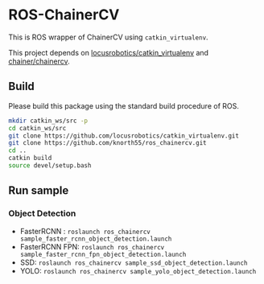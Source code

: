# ROS-ChainerCV

This is ROS wrapper of ChainerCV using `catkin_virtualenv`.

This project depends on [locusrobotics/catkin_virtualenv](https://github.com/locusrobotics/catkin_virtualenv) and [chainer/chainercv](https://github.com/chainer/chainercv).

## Build 

Please build this package using the standard build procedure of ROS.

```bash
mkdir catkin_ws/src -p
cd catkin_ws/src
git clone https://github.com/locusrobotics/catkin_virtualenv.git
git clone https://github.com/knorth55/ros_chainercv.git
cd ..
catkin build
source devel/setup.bash
```

## Run sample 

### Object Detection 

- FasterRCNN : `roslaunch ros_chainercv sample_faster_rcnn_object_detection.launch`
- FasterRCNN FPN: `roslaunch ros_chainercv sample_faster_rcnn_fpn_object_detection.launch`
- SSD: `roslaunch ros_chainercv sample_ssd_object_detection.launch`
- YOLO: `roslaunch ros_chainercv sample_yolo_object_detection.launch`
